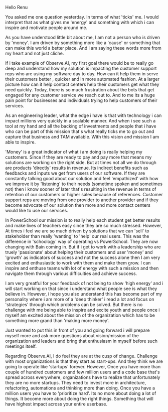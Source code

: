 
Hello Renu

You asked me one question yesterday. In terms of what 'ticks' me. I would interpret that as what gives me 'energy' and something with which i can inspire and motivate people around me. 

As you have understood little bit about me, I am not a person who is driven by 'money'. I am driven by something more like a 'cause' or something that can make this world a better place. And i am saying these words more from my heart and not just cliche. 

If i take example of Observe.AI, my first goal there would be to really go deep and understand how my solution is impacting the customer support reps who are using my software day to day. How can it help them in serve their customers better , quicker and in more automated fashion. At a larger picture how can it help contact centers help their customers get what they need quickly. Today, there is so much frustration about the bots that get engaged for any customer service we reach out to. And to me its a huge pain point for businesses and individuals trying to help customers of their services. 

As an engineering leader, what the edge i have is that with technology i can impact millions very quickly in a scalable manner. And when i see such a tool at my hand and all the backing of investments and people that i have who can be part of this mission that's what really ticks me to go out and capture that business and TAM available. With this vision and mission I am able to inspire. 

'Money' is a great indicator of what i am doing is really helping my customers. Since if they are ready to pay and pay more that means my solutions are working on the right side. But at times not all we do through are products 'directly' results in revenue. Its indirect benefits such as feedbacks and inputs we get from users of our software. If they are constantly talking good about our solution and feel 'empathized' with how we improve it by 'listening' to their needs (sometime spoken and sometimes not) then i know sooner of later that's resulting in the revenue in terms of retention of our customers or higher sales because of references. Customer support reps are moving from one provider to another provider and if they become advocate of our solution then more and more contact centers would like to use our services. 

In PowerSchool our mission is to really help each student get better results and make lives of teachers easy since they are so much stressed. However, At times i feel we are so much driven by solutions that we can 'sell' to stakeholder than really 'wanting' to 'help' our real users. This was the difference in 'schoology' way of operating vs PowerSchool. They are now changing with Bain coming in. But if i get to work with a leadership who are truely 'passionate' about helping their customers and user 'money' and 'growth' as indicators of success and not the success alone then I am very excited and enthusiastic to work with them and make them grow. I can inspire and enthuse teams with lot of energy with such a mission and then navigate them through various difficulties and achieve success. 

I am very greatful for your feedback of not being to show 'high energy' and i will start working on that since i understand what people see is what they believe in. However, i hope you also understand this has become part of my personality where i am more of a 'deep thinker' i read a lot and focus on 'strategies' through which problems can be solved. But there is no challenge with me being able to inspire and excite youth and people once i myself am excited about the mission of the organization which has to be something more grand than 'making more money'. 


Just wanted to put this in front of you and going forward i will prepare myself more and ask more questions about vision/mission of the organization and leaders and bring that enthusiasm in myself before such meetings itself. 

Regarding Observe.AI, I do feel they are at the cusp of change. Challenge with most organizations is that they start as start-ups. And they think we are going to operate like 'startups' forever. However, Once you have more than couple of hundred customers and few million users and a code base that's spread across everywhere, organizations have to realize that unfortunately they are no more startups. They need to invest more in architecture, refactoring, automations and thinking more than doing. Once you have a million users you have to 'prioritize hard'. Its no more about doing a lot of things. It become more about doing the right things. Something that will have highest impact across your entire userbase. 
